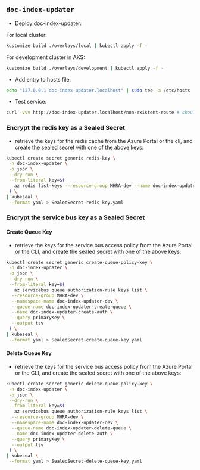 ## `doc-index-updater`

- Deploy doc-index-updater:

For local cluster:

```bash
kustomize build ./overlays/local | kubectl apply -f -
```

For development cluster in AKS:

```bash
kustomize build ./overlays/development | kubectl apply -f -
```

- Add entry to hosts file:

```bash
echo "127.0.0.1 doc-index-updater.localhost" | sudo tee -a /etc/hosts
```

- Test service:

```bash
curl -vvv http://doc-index-updater.localhost/non-existent-route # should be 404
```

### Encrypt the redis key as a Sealed Secret

- retrieve the keys for the redis cache from the Azure Portal or the cli, and create the sealed secret with one of the above keys:

```bash
kubectl create secret generic redis-key \
 -n doc-index-updater \
 -o json \
 --dry-run \
 --from-literal key=$(
   az redis list-keys --resource-group MHRA-dev --name doc-index-updater-dev --output tsv --query 'primaryKey'
 ) \
| kubeseal \
 --format yaml > SealedSecret-redis-key.yaml
```

### Encrypt the service bus key as a Sealed Secret

#### Create Queue Key

- retrieve the keys for the service bus access policy from the Azure Portal or the CLI, and create the sealed secret with one of the above keys:

```bash
kubectl create secret generic create-queue-policy-key \
 -n doc-index-updater \
 -o json \
 --dry-run \
 --from-literal key=$(
   az servicebus queue authorization-rule keys list \
  --resource-group MHRA-dev \
  --namespace-name doc-index-updater-dev \
  --queue-name doc-index-updater-create-queue \
  --name doc-index-updater-create-auth \
  --query primaryKey \
  --output tsv
 ) \
| kubeseal \
 --format yaml > SealedSecret-create-queue-key.yaml
```

#### Delete Queue Key

- retrieve the keys for the service bus access policy from the Azure Portal or the CLI, and create the sealed secret with one of the above keys:

```bash
kubectl create secret generic delete-queue-policy-key \
 -n doc-index-updater \
 -o json \
 --dry-run \
 --from-literal key=$(
   az servicebus queue authorization-rule keys list \
  --resource-group MHRA-dev \
  --namespace-name doc-index-updater-dev \
  --queue-name doc-index-updater-delete-queue \
  --name doc-index-updater-delete-auth \
  --query primaryKey \
  --output tsv
 ) \
| kubeseal \
 --format yaml > SealedSecret-delete-queue-key.yaml
```
